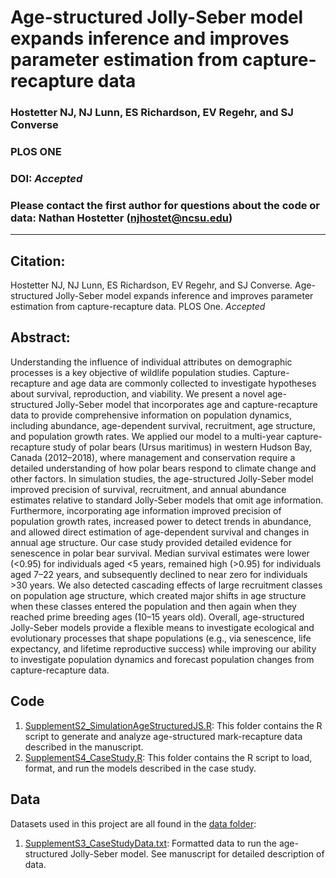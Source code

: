 # Age-structured Jolly-Seber model expands inference and improves parameter estimation from capture-recapture data

### Hostetter NJ, NJ Lunn, ES Richardson, EV Regehr, and SJ Converse

### PLOS ONE

### DOI: *Accepted*

### Please contact the first author for questions about the code or data: Nathan Hostetter (njhostet@ncsu.edu)
__________________________________________________________________________________________________________________________________________

## Citation:
Hostetter NJ, NJ Lunn, ES Richardson, EV Regehr, and SJ Converse. Age-structured Jolly-Seber model expands inference and improves parameter estimation from capture-recapture data. PLOS One. *Accepted*

## Abstract:
Understanding the influence of individual attributes on demographic processes is a key objective of wildlife population studies. Capture-recapture and age data are commonly collected to investigate hypotheses about survival, reproduction, and viability. We present a novel age-structured Jolly-Seber model that incorporates age and capture-recapture data to provide comprehensive information on population dynamics, including abundance, age-dependent survival, recruitment, age structure, and population growth rates. We applied our model to a multi-year capture-recapture study of polar bears (Ursus maritimus) in western Hudson Bay, Canada (2012–2018), where management and conservation require a detailed understanding of how polar bears respond to climate change and other factors. In simulation studies, the age-structured Jolly-Seber model improved precision of survival, recruitment, and annual abundance estimates relative to standard Jolly-Seber models that omit age information. Furthermore, incorporating age information improved precision of population growth rates, increased power to detect trends in abundance, and allowed direct estimation of age-dependent survival and changes in annual age structure. Our case study provided detailed evidence for senescence in polar bear survival. Median survival estimates were lower (<0.95) for individuals aged <5 years, remained high (>0.95) for individuals aged 7–22 years, and subsequently declined to near zero for individuals >30 years. We also detected cascading effects of large recruitment classes on population age structure, which created major shifts in age structure when these classes entered the population and then again when they reached prime breeding ages (10–15 years old). Overall, age-structured Jolly-Seber models provide a flexible means to investigate ecological and evolutionary processes that shape populations (e.g., via senescence, life expectancy, and lifetime reproductive success) while improving our ability to investigate population dynamics and forecast population changes from capture-recapture data.


## Code 
1) [SupplementS2_SimulationAgeStructuredJS.R](./simulation/): This folder contains the R script to generate and analyze age-structured mark-recapture data described in the manuscript.
2) [SupplementS4_CaseStudy.R](./CaseStudy/): This folder contains the R script to load, format, and run the models described in the case study.


## Data
Datasets used in this project are all found in the [data folder](./data):

1) [SupplementS3_CaseStudyData.txt](./data/): Formatted data to run the age-structured Jolly-Seber model. See manuscript for detailed description of data.
